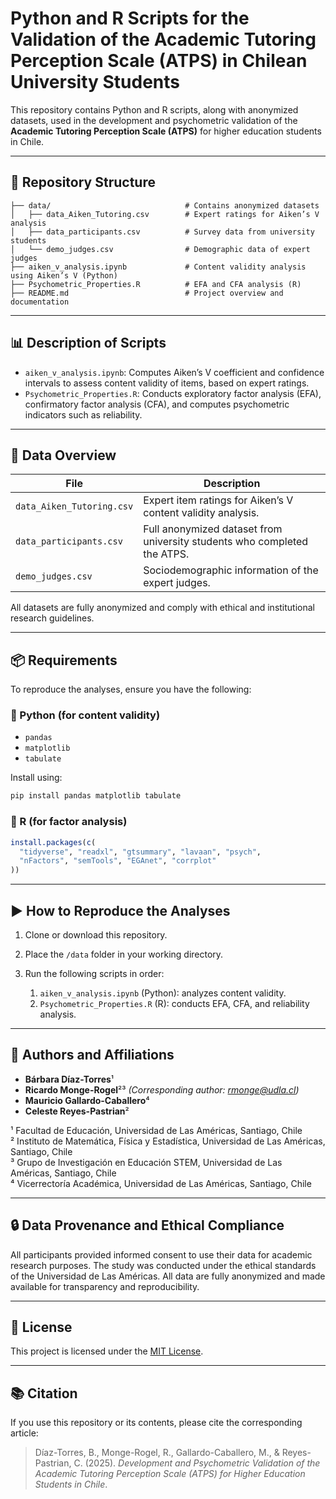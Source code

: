 # Python and R Scripts for the Validation of the Academic Tutoring Perception Scale (ATPS) in Chilean University Students

This repository contains Python and R scripts, along with anonymized datasets, used in the development and psychometric validation of the **Academic Tutoring Perception Scale (ATPS)** for higher education students in Chile.

---

## 📁 Repository Structure

```
├── data/                              # Contains anonymized datasets
│   ├── data_Aiken_Tutoring.csv        # Expert ratings for Aiken’s V analysis
│   ├── data_participants.csv          # Survey data from university students
│   └── demo_judges.csv                # Demographic data of expert judges
├── aiken_v_analysis.ipynb             # Content validity analysis using Aiken’s V (Python)
├── Psychometric_Properties.R          # EFA and CFA analysis (R)
├── README.md                          # Project overview and documentation
```

---

## 📊 Description of Scripts

- `aiken_v_analysis.ipynb`: Computes Aiken’s V coefficient and confidence intervals to assess content validity of items, based on expert ratings.
- `Psychometric_Properties.R`: Conducts exploratory factor analysis (EFA), confirmatory factor analysis (CFA), and computes psychometric indicators such as reliability.

---

## 📂 Data Overview

| File                      | Description                                                                 |
|---------------------------|-----------------------------------------------------------------------------|
| `data_Aiken_Tutoring.csv` | Expert item ratings for Aiken’s V content validity analysis.               |
| `data_participants.csv`   | Full anonymized dataset from university students who completed the ATPS.   |
| `demo_judges.csv`         | Sociodemographic information of the expert judges.                         |

All datasets are fully anonymized and comply with ethical and institutional research guidelines.

---

## 📦 Requirements

To reproduce the analyses, ensure you have the following:

### 🐍 Python (for content validity)
- `pandas`
- `matplotlib`
- `tabulate`

Install using:

```bash
pip install pandas matplotlib tabulate
```

### 🧠 R (for factor analysis)
```r
install.packages(c(
  "tidyverse", "readxl", "gtsummary", "lavaan", "psych",
  "nFactors", "semTools", "EGAnet", "corrplot"
))
```

---

## ▶️ How to Reproduce the Analyses

1. Clone or download this repository.
2. Place the `/data` folder in your working directory.
3. Run the following scripts in order:

   1. `aiken_v_analysis.ipynb` (Python): analyzes content validity.
   2. `Psychometric_Properties.R` (R): conducts EFA, CFA, and reliability analysis.

---

## 👥 Authors and Affiliations

- **Bárbara Díaz-Torres**¹  
- **Ricardo Monge-Rogel**²³ *(Corresponding author: rmonge@udla.cl)*  
- **Mauricio Gallardo-Caballero**⁴  
- **Celeste Reyes-Pastrian**²  

¹ Facultad de Educación, Universidad de Las Américas, Santiago, Chile  
² Instituto de Matemática, Física y Estadística, Universidad de Las Américas, Santiago, Chile  
³ Grupo de Investigación en Educación STEM, Universidad de Las Américas, Santiago, Chile  
⁴ Vicerrectoría Académica, Universidad de Las Américas, Santiago, Chile

---

## 🔒 Data Provenance and Ethical Compliance

All participants provided informed consent to use their data for academic research purposes. The study was conducted under the ethical standards of the Universidad de Las Américas. All data are fully anonymized and made available for transparency and reproducibility.

---

## 📄 License

This project is licensed under the [MIT License](LICENSE).

---

## 📚 Citation

If you use this repository or its contents, please cite the corresponding article:

> Díaz-Torres, B., Monge-Rogel, R., Gallardo-Caballero, M., & Reyes-Pastrian, C. (2025). *Development and Psychometric Validation of the Academic Tutoring Perception Scale (ATPS) for Higher Education Students in Chile*.

